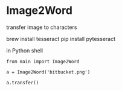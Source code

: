 # Image2Word
transfer image to characters


brew install tesseract
pip install pytesseract

in Python shell



	from main import Image2Word

	a = Image2Word('bitbucket.png')

	a.transfer()

